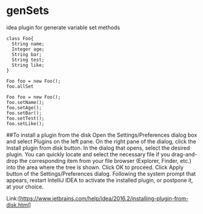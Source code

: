 # genSets
idea plugin for generate variable set methods

```
class Foo{
  String name;
  Integer age;
  String bar;
  String test;
  String like;
}

```

```
Foo foo = new Foo();
foo.allSet
```


```
Foo foo = new Foo();
foo.setName();
foo.setAge();
foo.setBar();
foo.setTest();
foo.setLike();
```
##To install a plugin from the disk
 Open the Settings/Preferences dialog box and select Plugins on the left pane.
 On the right pane of the dialog, click the Install plugin from disk button.
 In the dialog that opens, select the desired plugin. You can quickly locate and select the necessary file if you drag-and-drop the  corresponding item from your file browser (Explorer, Finder, etc.) into the area where the tree is shown. Click OK to proceed. 
 Click Apply button of the Settings/Preferences dialog.
 Following the system prompt that appears, restart IntelliJ IDEA to activate the installed plugin, or postpone it, at your choice.

 Link:[https://www.jetbrains.com/help/idea/2016.2/installing-plugin-from-disk.html]
